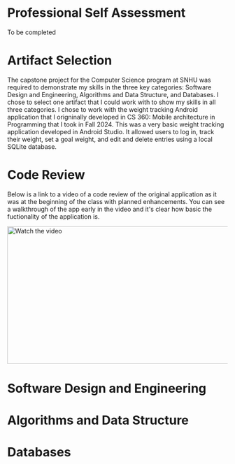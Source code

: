 # Professional Self Assessment
To be completed

# Artifact Selection
The capstone project for the Computer Science program at SNHU was required to demonstrate my skills in the three key categories: Software Design and Engineering, Algorithms and Data Structure, and Databases. I chose to select one artifact that I could work with to show my skills in all three categories. I chose to work with the weight tracking Android application that I origninally developed in CS 360: Mobile architecture in Programming that I took in Fall 2024. This was a very basic weight tracking application developed in Android Studio. It allowed users to log in, track their weight, set a goal weight, and edit and delete entries using a local SQLite database. 

# Code Review
Below is a link to a video of a code review of the original application as it was at the beginning of the class with planned enhancements. You can see a walkthrough of the app early in the video and it's clear how basic the fuctionality of the application is.

<a href="https://youtu.be/giIBgWjw55k" target="_blank" rel="noopener noreferrer">
  <img src="https://img.youtube.com/vi/giIBgWjw55k/0.jpg" alt="Watch the video" width="560" height="315">
</a>

# Software Design and Engineering


# Algorithms and Data Structure

# Databases

